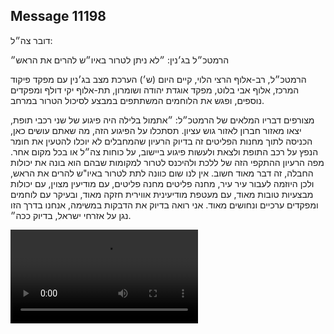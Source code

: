 ## Message 11198

דובר צה״ל: 

הרמטכ״ל בג׳נין: ״לא ניתן לטרור באיו״ש להרים את הראש״ 

הרמטכ״ל, רב-אלוף הרצי הלוי, קיים היום (ש׳) הערכת מצב בג׳נין עם מפקד פיקוד המרכז, אלוף אבי בלוט, מפקד אוגדת יהודה ושומרון, תת-אלוף יקי דולף ומפקדים נוספים, ופגש את הלוחמים המשתתפים במבצע לסיכול הטרור במרחב. 

מצורפים דבריו המלאים של הרמטכ״ל: ״אתמול בלילה היה פיגוע של שני רכבי תופת, יצאו מאזור חברון לאזור גוש עציון. תסתכלו על הפיגוע הזה, מה שאתם עושים כאן, הכניסה לתוך מחנות הפליטים זה בדיוק הרעיון שהמחבלים לא יוכלו להטעין את חומר הנפץ על רכב התופת ולצאת ולעשות פיגוע ביישוב, על כוחות צה״ל או בכל מקום אחר. מפה הרעיון ההתקפי הזה של ללכת ולהיכנס לטרור למקומות שבהם הוא בונה את יכולות החבלה, זה דבר מאוד חשוב. 
אין לנו שום כוונה לתת לטרור באיו"ש להרים את הראש, ולכן היוזמה לעבור עיר עיר, מחנה פליטים מחנה פליטים, עם מודיעין מצוין, עם יכולות מבצעיות טובות מאוד, עם מעטפת מודיעינית אווירית חזקה מאוד, ובעיקר עם לוחמים ומפקדים ערכיים ונחושים מאוד. אני רואה בדיוק את הדבקות במשימה, אנחנו בדרך הזו נגן על אזרחי ישראל, בדיוק ככה״.

![Video](https://data.iron-swords.co.il/2024/August/31/11198/11198_media.mp4)
